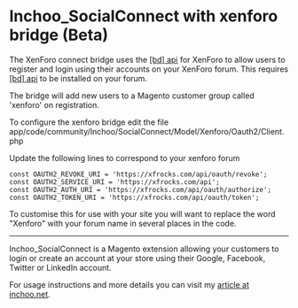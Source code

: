 Inchoo_SocialConnect with xenforo bridge (Beta)
====================

The XenForo connect bridge uses the [\[bd\] api](https://xenforo.com/community/resources/bd-api.1732/) for XenForo to allow users to register and login using their accounts on your XenForo forum.
This requires [\[bd\] api](https://xenforo.com/community/resources/bd-api.1732/) to be installed on your forum.

The bridge will add new users to a Magento customer group called 'xenforo' on registration.

To configure the xenforo bridge edit the file app/code/community/Inchoo/SocialConnect/Model/Xenforo/Oauth2/Client.php

Update the following lines to correspond to your xenforo forum
```
const OAUTH2_REVOKE_URI = 'https://xfrocks.com/api/oauth/revoke';
const OAUTH2_SERVICE_URI = 'https://xfrocks.com/api';
const OAUTH2_AUTH_URI = 'https://xfrocks.com/api/oauth/authorize';
const OAUTH2_TOKEN_URI = 'https://xfrocks.com/api/oauth/token';
```

To customise this for use with your site you will want to replace the word "Xenforo" with your forum name in several places in the code.

--------------------

Inchoo_SocialConnect is a Magento extension allowing your customers to login or create an account at your store using their Google, Facebook, Twitter or LinkedIn account.

For usage instructions and more details you can visit my [article at inchoo.net](http://inchoo.net/ecommerce/magento/social-connect-magento-extension/).
